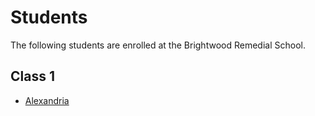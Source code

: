 <!-- TITLE: Students -->
<!-- SUBTITLE: The student body at Brightwood Remedial School -->

# Students
The following students are enrolled at the Brightwood Remedial School.

## Class 1
* [Alexandria](/setting/remedial-school/students/alexandria)